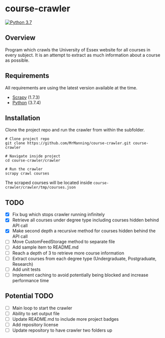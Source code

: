 # course-crawler
[![Python 3.7](https://img.shields.io/badge/python-3.7-blue.svg)](https://www.python.org/downloads/release/python-374/)


## Overview
Program which crawls the University of Essex website for all courses in every subject. It is an attempt to extract as much information about a course as possible.

## Requirements
All requirements are using the latest version available at the time.

- [Scrapy] (1.7.3)
- [Python] (3.7.4)


## Installation
Clone the project repo and run the crawler from within the subfolder.

```console
# Clone project repo
git clone https://github.com/MrManning/course-crawler.git course-crawler

# Navigate inside project
cd course-crawler/crawler

# Run the crawler
scrapy crawl courses
```


The scraped courses will be located inside `course-crawler/crawler/tmp/courses.json`


## TODO
- [X] Fix bug which stops crawler running infinitely
- [X] Retrieve all courses under degree type including courses hidden behind API call
- [X] Make second depth a recursive method for courses hidden behind the API call
- [ ] Move CustomFeedStorage method to separate file
- [ ] Add sample item to README.md
- [ ] Reach a depth of 3 to retrieve more course information
- [ ] Extract courses from each degree type (Undergraduate, Postgraduate, Research)
- [ ] Add unit tests
- [ ] Implement caching to avoid potentially being blocked and increase performance time

## Potential TODO
- [ ] Main loop to start the crawler
- [ ] Ability to set output file
- [ ] Update README.md to include more project badges
- [ ] Add repository license
- [ ] Update repository to have crawler two folders up

[Scrapy]: https://github.com/scrapy/scrapy
[Python]: https://www.python.org/
